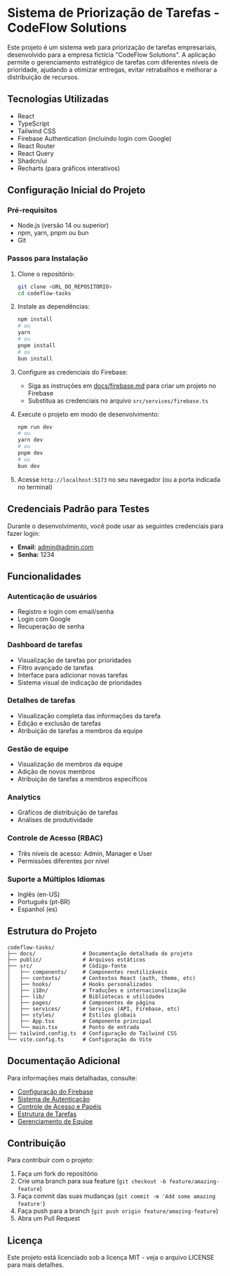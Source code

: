 
# Sistema de Priorização de Tarefas - CodeFlow Solutions

Este projeto é um sistema web para priorização de tarefas empresariais, desenvolvido para a empresa fictícia "CodeFlow Solutions". A aplicação permite o gerenciamento estratégico de tarefas com diferentes níveis de prioridade, ajudando a otimizar entregas, evitar retrabalhos e melhorar a distribuição de recursos.

## Tecnologias Utilizadas

- React
- TypeScript
- Tailwind CSS
- Firebase Authentication (incluindo login com Google)
- React Router
- React Query
- Shadcn/ui
- Recharts (para gráficos interativos)

## Configuração Inicial do Projeto

### Pré-requisitos

- Node.js (versão 14 ou superior)
- npm, yarn, pnpm ou bun
- Git

### Passos para Instalação

1. Clone o repositório:
   ```bash
   git clone <URL_DO_REPOSITÓRIO>
   cd codeflow-tasks
   ```

2. Instale as dependências:
   ```bash
   npm install
   # ou
   yarn
   # ou
   pnpm install
   # ou
   bun install
   ```

3. Configure as credenciais do Firebase:
   - Siga as instruções em [docs/firebase.md](./docs/firebase.md) para criar um projeto no Firebase
   - Substitua as credenciais no arquivo `src/services/firebase.ts`

4. Execute o projeto em modo de desenvolvimento:
   ```bash
   npm run dev
   # ou
   yarn dev
   # ou
   pnpm dev
   # ou
   bun dev
   ```

5. Acesse `http://localhost:5173` no seu navegador (ou a porta indicada no terminal)

## Credenciais Padrão para Testes

Durante o desenvolvimento, você pode usar as seguintes credenciais para fazer login:
- **Email:** admin@admin.com
- **Senha:** 1234

## Funcionalidades

### Autenticação de usuários
- Registro e login com email/senha
- Login com Google
- Recuperação de senha

### Dashboard de tarefas
- Visualização de tarefas por prioridades
- Filtro avançado de tarefas
- Interface para adicionar novas tarefas
- Sistema visual de indicação de prioridades

### Detalhes de tarefas
- Visualização completa das informações da tarefa
- Edição e exclusão de tarefas
- Atribuição de tarefas a membros da equipe

### Gestão de equipe
- Visualização de membros da equipe
- Adição de novos membros
- Atribuição de tarefas a membros específicos

### Analytics
- Gráficos de distribuição de tarefas
- Análises de produtividade

### Controle de Acesso (RBAC)
- Três níveis de acesso: Admin, Manager e User
- Permissões diferentes por nível

### Suporte a Múltiplos Idiomas
- Inglês (en-US)
- Português (pt-BR)
- Espanhol (es)

## Estrutura do Projeto

```
codeflow-tasks/
├── docs/               # Documentação detalhada do projeto
├── public/             # Arquivos estáticos
├── src/                # Código-fonte
│   ├── components/     # Componentes reutilizáveis
│   ├── contexts/       # Contextos React (auth, theme, etc)
│   ├── hooks/          # Hooks personalizados
│   ├── i18n/           # Traduções e internacionalização
│   ├── lib/            # Bibliotecas e utilidades
│   ├── pages/          # Componentes de página
│   ├── services/       # Serviços (API, Firebase, etc)
│   ├── styles/         # Estilos globais
│   ├── App.tsx         # Componente principal
│   └── main.tsx        # Ponto de entrada
├── tailwind.config.ts  # Configuração do Tailwind CSS
└── vite.config.ts      # Configuração do Vite
```

## Documentação Adicional

Para informações mais detalhadas, consulte:

- [Configuração do Firebase](./docs/firebase.md)
- [Sistema de Autenticação](./docs/auth.md)
- [Controle de Acesso e Papéis](./docs/roles.md)
- [Estrutura de Tarefas](./docs/tasks.md)
- [Gerenciamento de Equipe](./docs/team.md)

## Contribuição

Para contribuir com o projeto:

1. Faça um fork do repositório
2. Crie uma branch para sua feature (`git checkout -b feature/amazing-feature`)
3. Faça commit das suas mudanças (`git commit -m 'Add some amazing feature'`)
4. Faça push para a branch (`git push origin feature/amazing-feature`)
5. Abra um Pull Request

## Licença

Este projeto está licenciado sob a licença MIT - veja o arquivo LICENSE para mais detalhes.
